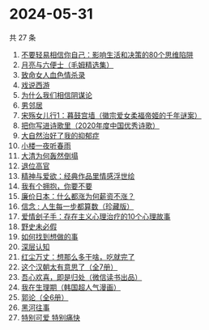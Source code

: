 # 2024-05-31

共 27 条

<!-- BEGIN WEREAD -->
<!-- 最后更新时间 2024-05-31 16:01:20 +0800 -->
1. [不要轻易相信你自己：影响生活和决策的80个思维陷阱](https://weread.qq.com/web/bookDetail/6b532940813ab8cc8g015d3c)
1. [月亮与六便士（毛姆精选集）](https://weread.qq.com/web/bookDetail/3f932c60723f42ba3f94a30)
1. [致命女人血色情杀录](https://weread.qq.com/web/bookDetail/b8e32c70813ab8de0g0161d4)
1. [戏说西游](https://weread.qq.com/web/bookDetail/e5d32a60813ab8bdcg010583)
1. [为什么我们相信阴谋论](https://weread.qq.com/web/bookDetail/5da32ca0813ab8bc3g015a3c)
1. [男邻居](https://weread.qq.com/web/bookDetail/750323e0813ab8c4bg013c1e)
1. [宋殇女儿行1：暮鼓宫墙（徽宗爱女柔福帝姬的千年谜案）](https://weread.qq.com/web/bookDetail/237329c0813ab8dbfg018b25)
1. [把你写进诗歌里（2020年度中国优秀诗歌）](https://weread.qq.com/web/bookDetail/f7632ea0813ab8d62g012911)
1. [大自然治好了我的抑郁症](https://weread.qq.com/web/bookDetail/3e232cb0813ab7d65g018ad1)
1. [小楼一夜听春雨](https://weread.qq.com/web/bookDetail/b7232a30813ab8da4g0152a2)
1. [大清为何轰然倒塌](https://weread.qq.com/web/bookDetail/45e32a60813ab8dfag0107ed)
1. [退位高官](https://weread.qq.com/web/bookDetail/d0332440813ab8db0g016de8)
1. [精神与爱欲：经典作品里情感浮世绘](https://weread.qq.com/web/bookDetail/e65320f0813ab8d60g019d67)
1. [我有个拥抱，你要不要](https://weread.qq.com/web/bookDetail/f4532c70813ab8df3g0130ad)
1. [廉价日本：什么都涨为何薪资不涨？](https://weread.qq.com/web/bookDetail/b4e32bf0813ab8df4g01081c)
1. [信念 : 人生每一步都算数（珍藏版）](https://weread.qq.com/web/bookDetail/9e1326b0813ab8736g0119ec)
1. [爱情刽子手：存在主义心理治疗的10个心理故事](https://weread.qq.com/web/bookDetail/28a329007260a56928aa6c7)
1. [野史未必假](https://weread.qq.com/web/bookDetail/cfc32c60813ab8d32g013aca)
1. [如何找到想做的事](https://weread.qq.com/web/bookDetail/71a32fb0813ab8de8g019cc9)
1. [深层认知](https://weread.qq.com/web/bookDetail/04132af071dd12ef041c829)
1. [红尘万丈：想那么多干啥，吃就完了](https://weread.qq.com/web/bookDetail/b3732fb0813ab8b8ag013c5d)
1. [这个汉朝太有意思了（全7册）](https://weread.qq.com/web/bookDetail/87f32640813ab8b1cg0160ba)
1. [吾心欢喜，即是归处（微信读书出品）](https://weread.qq.com/web/bookDetail/cad32210813ab83e5g016fb8)
1. [我在生理期（韩国超人气漫画）](https://weread.qq.com/web/bookDetail/a6732370813ab8bb3g012206)
1. [郭论（全6册）](https://weread.qq.com/web/bookDetail/9f5324c0725668e99f529ee)
1. [黑河往事](https://weread.qq.com/web/bookDetail/ef2320f0813ab89c6g01808c)
1. [特别可爱 特别痛快](https://weread.qq.com/web/bookDetail/11a32e307237179611aa8ec)
<!-- END WEREAD -->